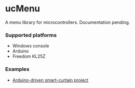 # ucMenu
A menu library for microcontrollers. Documentation pending.

### Supported platforms
  - Windows console
  - Arduino
  - Freedom KL25Z

### Examples
  - [Arduino-driven smart-curtain project](https://bitbucket.org/denisidoro/smartcurtain)
